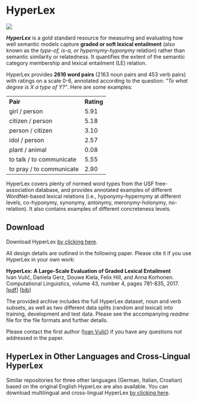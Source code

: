 <h1>HyperLex</h1>
  <div>
  <img class="resize" src="https://user-images.githubusercontent.com/21332532/66464553-884cee00-ea7f-11e9-806b-9573814d2591.png">   
  </div>
        <p><i><b>HyperLex</b></i> is a gold standard resource for measuring and evaluating how well semantic models capture <b>graded or soft lexical entailment</b> (also known as the <i>type-of, is-a, or hypernymy-hyponymy</i> relation) rather than semantic similarity or relatedness. It quantifies the extent of the semantic category membership and lexical entailment (LE) relation.</p>
        
<p>HyperLex provides <b>2616 word pairs</b> (2163 noun pairs and 453 verb pairs) with ratings on a scale 0-6, annotated according to the question: <i>"To what degree is X a type of Y?"</i>. Here are some examples:</p>

<table width='25%'>
            <tr>
                <th align='left'>Pair</th>
                <th align='left'>Rating</th> 
            </tr>
            <tr>
                <td>girl / person</td>
                <td>5.91</td> 
            </tr>
            <tr>
                <td>citizen / person</td>
                <td>5.18</td> 
            </tr>
      <tr>
                <td>person / citizen</td>
                <td>3.10</td> 
            </tr>
            <tr>
                <td>idol / person</td>
                <td>2.57</td> 
            </tr>
      <tr>
                <td>plant / animal</td>
                <td>0.08</td> 
            </tr>
      <tr>
                <td>to talk / to communicate</td>
                <td>5.55</td> 
            </tr>
      <tr>
                <td>to pray / to communicate</td>
                <td>2.90</td> 
            </tr>
        </table>

<p>HyperLex covers plenty of normed word types from the USF free-association database, and provides annotated examples of different WordNet-based lexical relations (i.e., hyponymy-hypernymy at different levels, co-hyponymy, synonymy, antonymy, meronymy-holonymy, no-relation). It also contains examples of different concreteness levels.</p>

<h2>Download</h2>
        <p>
        Download HyperLex <a href="https://github.com/cambridgeltl/hyperlex/blob/master/hyperlex-data.zip?raw=true">by clicking here</a>.</br>
  <p/>
  
  All design details are outlined in the following paper. Please cite it if you use HyperLex in your own work:<br/>
        </p>
        <p>
        <b>HyperLex: A Large-Scale Evaluation of Graded Lexical Entailment</b> <br/>
        Ivan Vuli&cacute;, Daniela Gerz, Douwe Kiela, Felix Hill, and Anna Korhonen. 
        Computational Linguistics, volume 43, number 4, pages 781-835, 2017.<br/>
        [<a href="https://www.aclweb.org/anthology/J17-4004.pdf">pdf</a>] [<a href="https://www.aclweb.org/anthology/J17-4004.bib">bib</a>]
        </p>
        
 <p>The provided archive includes the full HyperLex dataset, noun and verb subsets, as well as two different data splits (random and lexical) into training, development and test data. Please see the accompanying <i>readme</i> file for the file formats and further details.</p>

  <p>Please contact the first author (<a href="https://sites.google.com/site/ivanvulic/">Ivan Vuli&cacute;</a>) if you have any questions not addressed in the paper.</p>
  
<h2>HyperLex in Other Languages and Cross-Lingual HyperLex</h2>
        <p>
        Similar repositories for three other languages (German, Italian, Croatian) based on the original English HyperLex are
        also available. You can download multilingual and cross-lingual HyperLex <a href="https://github.com/cambridgeltl/hyperlex/blob/master/hyperlex-data.zip?raw=true">by clicking here</a>.</br>
  <p/>

